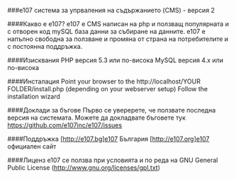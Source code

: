 ###e107 система за упрваления на съдържанието (CMS) - версия 2

####Какво е е107?
е107 е CMS написан на php и ползващ популярната и с отворен код mySQL база данни за събиране на данните. е107 е напълно свободна за ползване и промяна от страна на потребителите и с постоянна поддръжка.

####Изисквания
PHP версия 5.3 или по-висока
MySQL версия 4.x или по-висока

####Инсталация
Point your browser to the http://localhost/YOUR FOLDER/install.php (depending on your webserver setup)
Follow the installation wizard

####Доклади за бъгове
Първо се уверерете, че ползвате последна версия на системата. Можете да докладвате бъговете тук https://github.com/e107inc/e107/issues

####Поддръжка
[http://e107.bg]e107 България
[http://e107.org]e107 официален сайт

####Лиценз
e107 се ползва при условията и по реда на GNU General Public License (http://www.gnu.org/licenses/gpl.txt)
